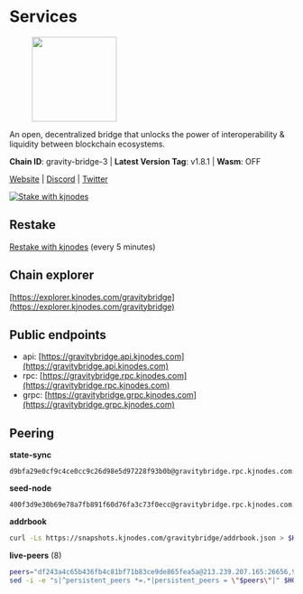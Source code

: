 # Services

<figure><img src="https://raw.githubusercontent.com/kj89/testnet_manuals/main/pingpub/logos/gravitybridge.png" width="150" alt=""><figcaption></figcaption></figure>

An open, decentralized bridge that unlocks the power of  interoperability & liquidity between blockchain ecosystems.

**Chain ID**: gravity-bridge-3 | **Latest Version Tag**: v1.8.1 | **Wasm**: OFF

[Website](https://www.gravitybridge.net) | [Discord](https://discord.gg/ARV8dTSjAk) | [Twitter](https://twitter.com/gravity_bridge)

[![Stake with kjnodes](https://i.ibb.co/cr44Q8j/button-stake-with-kjnodes.png)](https://restake.app/gravitybridge/gravityvaloper1nw3uavthnjwsgrrjzav2wdg9m0pw7k4fc7hvlz)

## Restake

[Restake with kjnodes](https://restake.app/gravitybridge/gravityvaloper1nw3uavthnjwsgrrjzav2wdg9m0pw7k4fc7hvlz) (every 5 minutes)
## Chain explorer
[https://explorer.kjnodes.com/gravitybridge](https://explorer.kjnodes.com/gravitybridge)

## Public endpoints

* api: [https://gravitybridge.api.kjnodes.com](https://gravitybridge.api.kjnodes.com)
* rpc: [https://gravitybridge.rpc.kjnodes.com](https://gravitybridge.rpc.kjnodes.com)
* grpc: [https://gravitybridge.grpc.kjnodes.com](https://gravitybridge.grpc.kjnodes.com)

## Peering

**state-sync**

```text
d9bfa29e0cf9c4ce0cc9c26d98e5d97228f93b0b@gravitybridge.rpc.kjnodes.com:26656
```

**seed-node**

```text
400f3d9e30b69e78a7fb891f60d76fa3c73f0ecc@gravitybridge.rpc.kjnodes.com:26659
```

**addrbook**
```bash
curl -Ls https://snapshots.kjnodes.com/gravitybridge/addrbook.json > $HOME/.gravity/config/addrbook.json
```

**live-peers** (8)
```bash
peers="df243a4c65b436fb4c81bf71b83ce9de865fea5a@213.239.207.165:26656,9f13103f7eb8e82c6ba18eb53ba18ed88dac6950@65.109.69.59:14256,48e54221a2656616093469137ced63487f7bf456@146.56.50.55:26656,5ad3fe86b1214e1f5c897d23a2863fb46bdfc1f7@185.16.38.165:14256,84fb0a9180b2b67b4901330a13f1dee4226ce3ac@65.108.9.169:26656,811817c6ddc112ed37f7cd71c6bbae186f1e8239@135.125.188.17:34095,bfd8af9f3af0d9d48d5eb53eacb6862e6eca932b@195.201.202.39:26656,0b0f045fb385118c3a8f32138748922ac6358103@66.172.36.133:12656"
sed -i -e "s|^persistent_peers *=.*|persistent_peers = \"$peers\"|" $HOME/.gravity/config/config.toml
```
